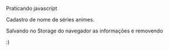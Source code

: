Praticando javascript

Cadastro de nome de séries animes.


Salvando no Storage do navegador as informações e removendo


:)



